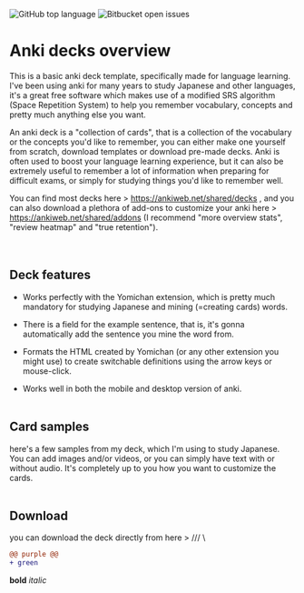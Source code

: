 ![GitHub top language](https://img.shields.io/github/languages/top/{username}/{repo-name}?color=green)
![Bitbucket open issues](https://img.shields.io/bitbucket/issues/{username}/{repo-name})
<br>
# Anki decks overview
This is a basic anki deck template, specifically made for language learning. I've been using anki for many years to study Japanese and other languages, it's a great free software which makes use of a modified SRS algorithm (Space Repetition System) to help you remember vocabulary, concepts and pretty much anything else you want.


An anki deck is a "collection of cards", that is a collection of the vocabulary or the concepts you'd like to remember, you can either make one yourself from scratch, download templates or download pre-made decks.
Anki is often used to boost your language learning experience, but it can also be extremely useful to remember a lot of information when preparing for difficult exams, or simply for studying things you'd like to remember well.  

You can find most decks here > https://ankiweb.net/shared/decks , and you can also download a plethora of add-ons to customize your anki here > https://ankiweb.net/shared/addons 
(I recommend "more overview stats", "review heatmap" and "true retention").  
<br><br>

## Deck features

- Works perfectly with the Yomichan extension, which is pretty much mandatory for studying Japanese and mining (=creating cards) words.

- There is a field for the example sentence, that is, it's gonna automatically add the sentence you mine the word from.

- Formats the HTML created by Yomichan (or any other extension you might use) to create switchable definitions using the arrow keys or mouse-click.

- Works well in both the mobile and desktop version of anki. <br><br>

## Card samples
here's a few samples from my deck, which I'm using to study Japanese. You can add images and/or videos, or you can simply have text with or without audio. It's completely up to you how you want to customize the cards.<br><br>

## Download
you can download the deck directly from here > /// \

```diff
@@ purple @@
+ green
```

**bold** *italic* 

